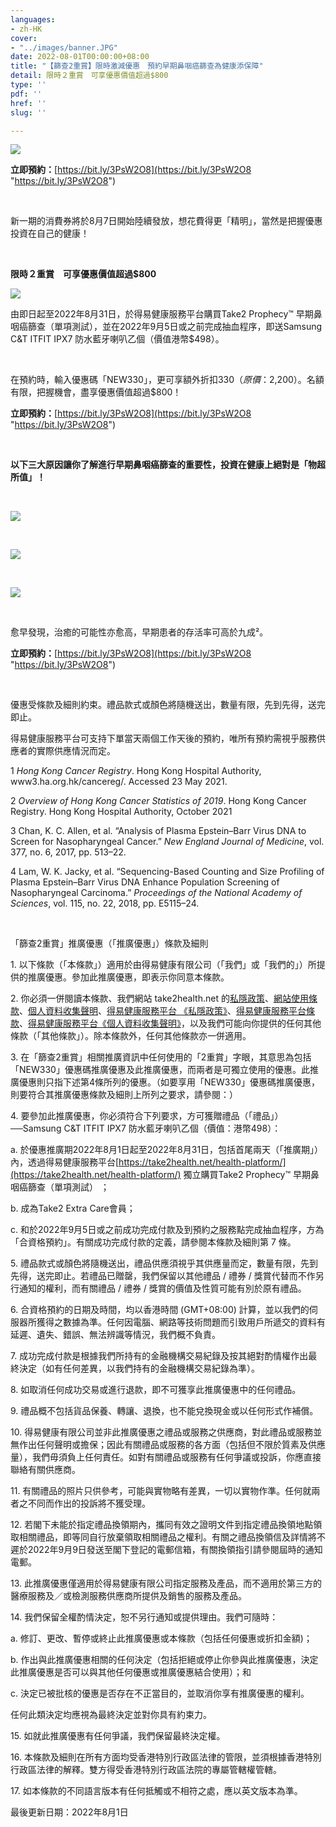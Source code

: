 ```yaml
---
languages:
- zh-HK
cover:
- "../images/banner.JPG"
date: 2022-08-01T00:00:00+08:00
title: "【篩查2重賞】限時激減優惠　預約早期鼻咽癌篩查為健康添保障"
detail: 限時２重賞　可享優惠價值超過$800
type: ''
pdf: ''
href: ''
slug: ''

---
```

![](../images/promo1.png)

**立即預約：**[https://bit.ly/3PsW2O8](https://bit.ly/3PsW2O8 "https://bit.ly/3PsW2O8")

<br/>

新一期的消費券將於8月7日開始陸續發放，想花費得更「精明」，當然是把握優惠投資在自己的健康！

<br/>

**限時２重賞　可享優惠價值超過$800**

![](../images/asset-13.png)

由即日起至2022年8月31日，於得易健康服務平台購買Take2 Prophecy™ 早期鼻咽癌篩查（單項測試），並在2022年9月5日或之前完成抽血程序，即送Samsung C&T ITFIT IPX7 防水藍牙喇叭乙個（價值港幣$498）。

<br/>

在預約時，輸入優惠碼「NEW330」，更可享額外折扣$330 （原價：$2,200）。名額有限，把握機會，盡享優惠價值超過$800！

**立即預約：**[https://bit.ly/3PsW2O8](https://bit.ly/3PsW2O8 "https://bit.ly/3PsW2O8")

<br/>

**以下三大原因讓你了解進行早期鼻咽癌篩查的重要性，投資在健康上絕對是「物超所值」！**

<br/>

![](../images/asset-10.png)

<br/>

![](../images/asset-11.png)

<br/>

![](../images/asset-12.png)

<br/>

愈早發現，治癒的可能性亦愈高，早期患者的存活率可高於九成²。

**立即預約：**[https://bit.ly/3PsW2O8](https://bit.ly/3PsW2O8 "https://bit.ly/3PsW2O8")

<br/>

優惠受條款及細則約束。禮品款式或顏色將隨機送出，數量有限，先到先得，送完即止。

得易健康服務平台可支持下單當天兩個工作天後的預約，唯所有預約需視乎服務供應者的實際供應情況而定。

1 _Hong Kong Cancer Registry_. Hong Kong Hospital Authority, www3.ha.org.hk/cancereg/. Accessed 23 May 2021.

2 _Overview of Hong Kong Cancer Statistics of 2019_. Hong Kong Cancer Registry. Hong Kong Hospital Authority, October 2021

3 Chan, K. C. Allen, et al. “Analysis of Plasma Epstein–Barr Virus DNA to Screen for Nasopharyngeal Cancer.” _New England Journal of Medicine_, vol. 377, no. 6, 2017, pp. 513–22.

4 Lam, W. K. Jacky, et al. “Sequencing-Based Counting and Size Profiling of Plasma Epstein–Barr Virus DNA Enhance Population Screening of Nasopharyngeal Carcinoma.” _Proceedings of the National_ _Academy of Sciences_, vol. 115, no. 22, 2018, pp. E5115–24.

<br/>

「篩查2重賞」推廣優惠（「推廣優惠」）條款及細則

1\.	以下條款（「本條款」）適用於由得易健康有限公司（「我們」或「我們的」）所提供的推廣優惠。參加此推廣優惠，即表示你同意本條款。

2\.	你必須一併閱讀本條款、我們網站 take2health.net 的[私隱政策](https://take2health.net/terms-and-conditions/%E7%A7%81%E9%9A%B1%E6%94%BF%E7%AD%96)、[網站使用條款](https://take2health.net/terms-and-conditions/%E7%B6%B2%E7%AB%99%E4%BD%BF%E7%94%A8%E6%A2%9D%E6%AC%BE)、[個人資料收集聲明](https://take2health.net/terms-and-conditions/%E5%80%8B%E4%BA%BA%E8%B3%87%E6%96%99%E6%94%B6%E9%9B%86%E8%81%B2%E6%98%8E)、[得易健康服務平台 《私隱政策》](https://take2health.net/health-platform/agreement/2)、[得易健康服務平台條款](https://take2health.net/health-platform/agreement/3)、[得易健康服務平台《個人資料收集聲明》](https://take2health.net/health-platform/agreement/1)，以及我們可能向你提供的任何其他條款（「其他條款」）。除本條款外，任何其他條款亦一併適用。

3\.	在「篩查2重賞」相關推廣資訊中任何使用的「2重賞」字眼，其意思為包括「NEW330」優惠碼推廣優惠及此推廣優惠，而兩者是可獨立使用的優惠。此推廣優惠則只指下述第4條所列的優惠。（如要享用「NEW330」優惠碼推廣優惠，則要符合其推廣優惠條款及細則上所列之要求，請參閱：）

4\.	要參加此推廣優惠，你必須符合下列要求，方可獲贈禮品（「禮品」）──Samsung C&T ITFIT IPX7 防水藍牙喇叭乙個（價值：港幣498）：

a.	於優惠推廣期2022年8月1日起至2022年8月31日，包括首尾兩天（「推廣期」）內，透過得易健康服務平台[https://take2health.net/health-platform/](https://take2health.net/health-platform/) 獨立購買Take2 Prophecy™ 早期鼻咽癌篩查（單項測試） ；

b.	成為Take2 Extra Care會員；

c.	和於2022年9月5日或之前成功完成付款及到預約之服務點完成抽血程序，方為「合資格預約」。有關成功完成付款的定義，請參閱本條款及細則第 7 條。

5\.	禮品款式或顏色將隨機送出，禮品供應須視乎其供應量而定，數量有限，先到先得，送完即止。若禮品已贈罄，我們保留以其他禮品 / 禮券 / 獎賞代替而不作另行通知的權利，而有關禮品 / 禮券 / 獎賞的價值及性質可能有別於原有禮品。

6\.	合資格預約的日期及時間，均以香港時間 (GMT+08:00) 計算，並以我們的伺服器所獲得之數據為準。任何因電腦、網路等技術問題而引致用戶所遞交的資料有延遲、遺失、錯誤、無法辨識等情況，我們概不負責。

7\.	成功完成付款是根據我們所持有的金融機構交易紀錄及按其絕對酌情權作出最終決定（如有任何差異，以我們持有的金融機構交易紀錄為準）。

8\.	如取消任何成功交易或進行退款，即不可獲享此推廣優惠中的任何禮品。

9\.	禮品概不包括貨品保養、轉讓、退換，也不能兌換現金或以任何形式作補償。

10\.	得易健康有限公司並非此推廣優惠之禮品或服務之供應商，對此禮品或服務並無作出任何聲明或擔保；因此有關禮品或服務的各方面（包括但不限於質素及供應量），我們毋須負上任何責任。如對有關禮品或服務有任何爭議或投訴，你應直接聯絡有關供應商。

11\.	有關禮品的照片只供參考，可能與實物略有差異，一切以實物作準。任何就兩者之不同而作出的投訴將不獲受理。

12\.	若閣下未能於指定禮品換領期內，攜同有效之證明文件到指定禮品換領地點領取相關禮品，即等同自行放棄領取相關禮品之權利。有關之禮品換領信及詳情將不遲於2022年9月9日發送至閣下登記的電郵信箱，有關換領指引請參閱屆時的通知電郵。

13\.	此推廣優惠僅適用於得易健康有限公司指定服務及產品，而不適用於第三方的醫療服務及／或檢測服務供應商所提供及銷售的服務及產品。

14\.	我們保留全權酌情決定，恕不另行通知或提供理由。我們可隨時：

a.	修訂、更改、暫停或終止此推廣優惠或本條款（包括任何優惠或折扣金額)；

b.	作出與此推廣優惠相關的任何決定（包括拒絕或停止你參與此推廣優惠，決定此推廣優惠是否可以與其他任何優惠或推廣優惠結合使用）；和

c.	決定已被批核的優惠是否存在不正當目的，並取消你享有推廣優惠的權利。

任何此類決定均應視為最終決定並對你具有約束力。

15\.	如就此推廣優惠有任何爭議，我們保留最終決定權。

16\.	本條款及細則在所有方面均受香港特別行政區法律的管限，並須根據香港特別行政區法律的解釋。雙方得受香港特別行政區法院的專屬管轄權管轄。

17\.	如本條款的不同語言版本有任何抵觸或不相符之處，應以英文版本為準。

最後更新日期：2022年8月1日